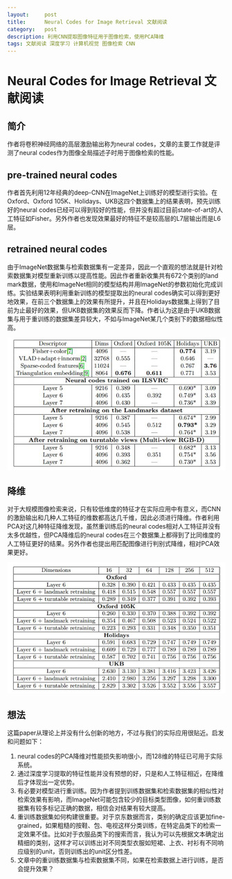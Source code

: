```yaml
---
layout:     post
title:      Neural Codes for Image Retrieval 文献阅读
category:   post
description: 利用CNN提取图像特征用于图像检索，使用PCA降维
tags: 文献阅读 深度学习 计算机视觉 图像检索 CNN
---
```

# Neural Codes for Image Retrieval 文献阅读
## 简介
作者将卷积神经网络的高层激励输出称为neural codes，文章的主要工作就是评测了neural codes作为图像全局描述子时用于图像检索的性能。
## pre-trained neural codes
作者首先利用12年经典的deep-CNN在ImageNet上训练好的模型进行实验。在Oxford、Oxford 105K、Holidays、UKB这四个数据集上的结果表明，预先训练好的neural codes已经可以得到较好的性能，但并没有超过目前state-of-art的人工特征如Fisher。另外作者也发现效果最好的特征不是较高层的L7层输出而是L6层。
## retrained neural codes
由于ImageNet数据集与检索数据集有一定差异，因此一个直观的想法就是针对检索数据集对模型重新训练以提高性能。因此作者重新收集共有672个类别的land mark数据，使用和ImageNet相同的模型结构并用ImageNet的参数初始化完成训练。实验结果表明利用重新训练的模型提取出的neural codes确实可以得到更好地效果，在前三个数据集上的效果有所提升，并且在Holidays数据集上得到了目前为止最好的效果，但UKB数据集的效果反而下降。作者认为这是由于UKB数据集与用于重训练的数据集差异较大，不如与ImageNet某几个类别下的数据相似性高。

![Result1](/images/neural-codes/neural_codes1.jpg)
## 降维
对于大规模图像检索来说，只有较低维度的特征才在实际应用中有意义，而CNN的激励输出和几种人工特征的维数都高达几千维，因此必须进行降维。作者利用PCA对这几种特征降维发现，虽然重训练后的neural codes相对人工特征并没有太多优越性，但PCA降维后的neural codes在三个数据集上都得到了比同维度的人工特征更好的结果。另外作者也提出用匹配图像进行判别式降维，相对PCA效果更好。

![Result_Dimension_Reduction](/images/neural-codes/neural_codes2.jpg)
## 想法
这篇paper从理论上并没有什么创新的地方，不过与我们的实际应用很贴近。启发和问题如下：

1. neural codes的PCA降维对性能损失影响很小，而128维的特征已可用于实际系统。
2. 通过深度学习提取的特征性能并没有预想的好，只是和人工特征相近，在降维后才体现出一定优势。
3. 有必要对模型进行重训练。因为作者提到训练数据集和检索数据集的相似性对检索效果有影响，而ImageNet可能包含较少的目标类型图像，如何重训练数据集有较多标记正确的数据，相信会对结果有较大提高。
4. 重训练数据集如何构建很重要。对于京东数据而言，类别的确定应该更加fine-grained，如果粗糙的按鞋、包、电视这样分类训练，在特定品类下的检索一定效果不佳。比如对于衣服品类下的搜索而言，我认为可以先根据文本确定出精细的类别，这样才可以训练出对不同类型衣服如短裙、上衣、衬衫有不同响应级别的unit，否则训练出的unit区分性差。
5. 文章中的重训练数据集与检索数据集不同，如果在检索数据上进行训练，是否会提升效果？
